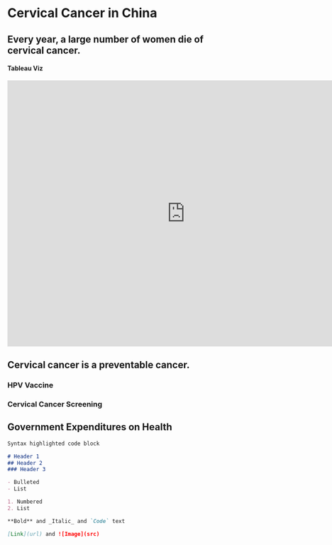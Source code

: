 # Cervical Cancer in China

## Every year, a large number of women die of cervical cancer.

#### Tableau Viz
<iframe seamless frameborder="0" src="https://public.tableau.com/views/NumberofFemaleDeath/CervicalCancerDeathNumber?:language=en&:embed=yes&:display_count=yes&:showVizHome=no" width = '800' height = '600' scrolling='yes' ></iframe>


## Cervical cancer is a preventable cancer.

### HPV Vaccine

### Cervical Cancer Screening

## Government Expenditures on Health

```markdown
Syntax highlighted code block

# Header 1
## Header 2
### Header 3

- Bulleted
- List

1. Numbered
2. List

**Bold** and _Italic_ and `Code` text

[Link](url) and ![Image](src)
```




